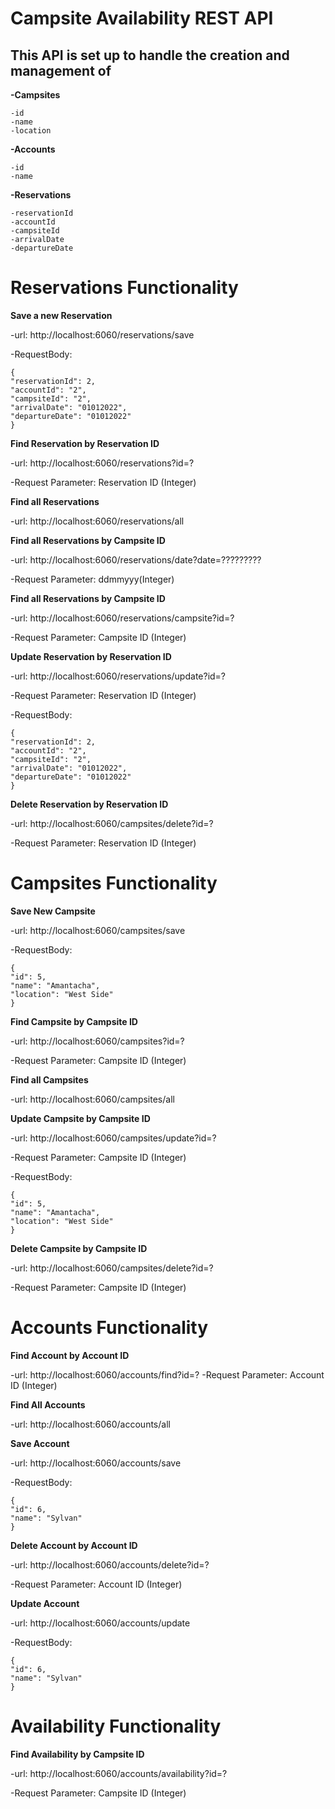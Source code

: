 
Campsite Availability REST API
==============================

This API is set up to handle the creation and management of
----------------------------------------------------------
**-Campsites**
    
    -id
    -name
    -location
**-Accounts**
   
    -id
    -name
**-Reservations**
  
    -reservationId
    -accountId
    -campsiteId
    -arrivalDate
    -departureDate
    

Reservations Functionality
=============================

**Save a new Reservation** 

-url: http://localhost:6060/reservations/save

-RequestBody:

    {
    "reservationId": 2,
    "accountId": "2",
    "campsiteId": "2",
    "arrivalDate": "01012022",
    "departureDate": "01012022"
    }
                  
**Find Reservation by Reservation ID**

-url: http://localhost:6060/reservations?id=?

-Request Parameter: Reservation ID (Integer)
   
**Find all Reservations**

-url: http://localhost:6060/reservations/all

**Find all Reservations by Campsite ID**

-url: http://localhost:6060/reservations/date?date=?????????

-Request Parameter: ddmmyyy(Integer)

**Find all Reservations by Campsite ID**

-url: http://localhost:6060/reservations/campsite?id=?

-Request Parameter: Campsite ID (Integer)

**Update Reservation by Reservation ID**

-url: http://localhost:6060/reservations/update?id=?

-Request Parameter: Reservation ID (Integer)

-RequestBody:

    {
    "reservationId": 2,
    "accountId": "2",
    "campsiteId": "2",
    "arrivalDate": "01012022",
    "departureDate": "01012022"
    }
                   
**Delete Reservation by Reservation ID**

-url: http://localhost:6060/campsites/delete?id=?

-Request Parameter: Reservation ID (Integer)
    

Campsites Functionality
=======================

**Save New Campsite**

-url: http://localhost:6060/campsites/save

-RequestBody:

    {
    "id": 5,
    "name": "Amantacha",
    "location": "West Side"
    }
    
**Find Campsite by Campsite ID**

-url: http://localhost:6060/campsites?id=?

-Request Parameter: Campsite ID (Integer)
    
**Find all Campsites**

-url: http://localhost:6060/campsites/all
    
**Update Campsite by Campsite ID**

-url: http://localhost:6060/campsites/update?id=?

-Request Parameter: Campsite ID (Integer)

-RequestBody:

    {
    "id": 5,
    "name": "Amantacha",
    "location": "West Side"
    }
                  
**Delete Campsite by Campsite ID**

-url: http://localhost:6060/campsites/delete?id=?

-Request Parameter: Campsite ID (Integer)
   
   
Accounts Functionality
======================

**Find Account by Account ID**

-url: http://localhost:6060/accounts/find?id=?
-Request Parameter: Account ID (Integer)

**Find All Accounts**

-url: http://localhost:6060/accounts/all
    
**Save Account**

-url: http://localhost:6060/accounts/save

-RequestBody:

    {
    "id": 6,
    "name": "Sylvan"
    }
                   
**Delete Account by Account ID**

-url: http://localhost:6060/accounts/delete?id=?

-Request Parameter: Account ID (Integer)
     
 **Update Account**
 
 -url: http://localhost:6060/accounts/update
 
 -RequestBody:
 
    {
    "id": 6,
    "name": "Sylvan"
    }
    
Availability Functionality
======================

**Find Availability by Campsite ID**

-url: http://localhost:6060/accounts/availability?id=?

-Request Parameter: Campsite ID (Integer)



